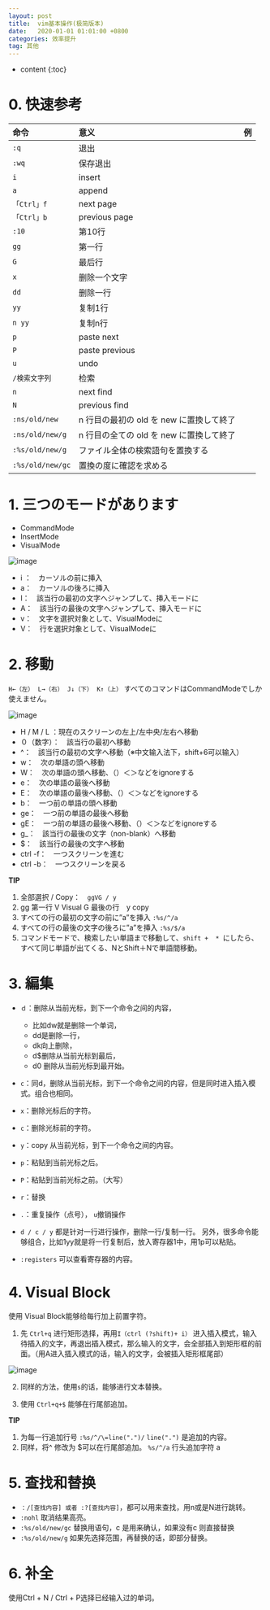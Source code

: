 ```yaml
---
layout: post
title:  vim基本操作(极简版本)
date:   2020-01-01 01:01:00 +0800
categories: 效率提升
tag: 其他
---
```

* content
{:toc}

# 0. 快速参考

|命令           |意义           |例     |
|:--            |:--            |:--:   |
|`:q`           |退出           |       |
|`:wq`          |保存退出       |       |
|`i`            |insert         |       |
|`a`            |append         |       |
|`「Ctrl」f `   |next page      |       |
|`「Ctrl」b`    |previous page  |       |
|`:10`          |第10行         |       |
|`gg`           |第一行         |       |
|`G`            |最后行         |       |
|`x`            |删除一个文字   |       |
|`dd`           |删除一行       |       |
|`yy`           |复制1行        |       |
|`n yy`         |复制n行        |       |
|`p`            |paste next     |       |
|`P`            |paste previous |       |
|`u`            |undo           |       |
|`/検索文字列`  |检索           |       |
|`n`            |next find      |       |
|`N`            |previous find  |       |
|`:ns/old/new`  |n 行目の最初の old を new に置換して終了       |       |
|`:ns/old/new/g`|n 行目の全ての old を new に置換して終了       |       |
|`:%s/old/new/g`|ファイル全体の検索語句を置換する               |       |
|`:%s/old/new/gc`|置換の度に確認を求める                        |       |


# 1. 三つのモードがあります
- CommandMode
- InsertMode
- VisualMode

![image](https://qiita-image-store.s3.amazonaws.com/0/177240/4d8d40a8-ad17-da61-fb4c-0666ac81007b.png)

- i ：　カーソルの前に挿入
- a：　カーソルの後ろに挿入
- I：　該当行の最初の文字へジャンプして、挿入モードに
- A：　該当行の最後の文字へジャンプして、挿入モードに
- v：　文字を選択対象として、VisualModeに
- V：　行を選択対象として、VisualModeに

# 2.  移動
`H←（左）`　`L→（右）`　`J↓（下）`　`K↑（上）` すべてのコマンドはCommandModeでしか使えません。

![image](https://qiita-image-store.s3.amazonaws.com/0/177240/f2af5f69-46fe-8fe2-e370-24f14ef5dd95.png)

- H / M / L ：現在のスクリーンの左上/左中央/左右へ移動		
- ０（数字）：　該当行の最初へ移動
- ^：　該当行の最初の文字へ移動（※中文输入法下，shift+6可以输入）
- w：　次の単語の頭へ移動
- W：　次の単語の頭へ移動、（）＜＞などをignoreする
- e：　次の単語の最後へ移動
- E：　次の単語の最後へ移動、（）＜＞などをignoreする
- b：　一つ前の単語の頭へ移動
- ge：　一つ前の単語の最後へ移動
- gE：　一つ前の単語の最後へ移動、（）＜＞などをignoreする
- g_：　該当行の最後の文字（non-blank）へ移動
- $：　該当行の最後の文字へ移動
- ctrl -f：　一つスクリーンを進む
- ctrl -b：　一つスクリーンを戻る

**TIP**
1. 全部選択 / Copy：　`ggVG / y`
2. gg 第一行 V Visual G 最後の行　y copy
3. すべての行の最初の文字の前に”a”を挿入 `:%s/^/a`
4. すべての行の最後の文字の後ろに”a”を挿入 `:%s/$/a`
5. コマンドモードで、検索したい単語まで移動して、`shift + 	* `にしたら、すべて同じ単語が出てくる、NとShift＋Nで単語間移動。

# 3. 編集

- `ｄ`：删除从当前光标，到下一个命令之间的内容，
  - 比如dw就是删除一个单词，
  - dd是删除一行，
  - dk向上删除，
  - d$删除从当前光标到最后，
  - d0 删除从当前光标到最开始。
- `c`：同d，删除从当前光标，到下一个命令之间的内容，但是同时进入插入模式。组合也相同。
- `x`：删除光标后的字符。
- `c`：删除光标前的字符。
　
- `y`：copy 从当前光标，到下一个命令之间的内容。
- `p`：粘贴到当前光标之后。
- `P`：粘贴到当前光标之前。（大写）

- `r`：替换
- `.`：重复操作（点号）， `u`撤销操作

- `d / c / y` 都是针对一行进行操作，删除一行/复制一行。
另外，很多命令能够组合，比如1yy就是将一行复制后，放入寄存器1中，用1p可以粘贴。
- `:registers` 可以查看寄存器的内容。

# 4. Visual Block
使用 Visual Block能够给每行加上前置字符。

1. 先 `Ctrl+q` 进行矩形选择，再用`I（ctrl (?shift)+ i）` 进入插入模式，输入待插入的文字，再退出插入模式，那么输入的文字，会全部插入到矩形框的前面。（用A进入插入模式的话，输入的文字，会被插入矩形框尾部）

![image](https://qiita-image-store.s3.amazonaws.com/0/177240/87732d97-2a6d-bc14-daa4-062521a56343.png)

2. 同样的方法，使用`s`的话，能够进行文本替换。

3. 使用 `Ctrl+q+$` 能够在行尾部追加。

**TIP**
1. 为每一行追加行号 `:%s/^/\=line(".")/`  	`line(".")` 是追加的内容。
2. 同样，将^ 修改为 $可以在行尾部追加。 `%s/^/a` 行头追加字符 a

# 5. 查找和替换

- `：/[查找内容] 或者 :?[查找内容]`，都可以用来查找，用n或是N进行跳转。
- `:nohl` 	取消结果高亮。
- `:%s/old/new/gc`   	替换用语句，c 是用来确认，如果没有c 则直接替换
- `:%s/old/new/g`   	如果先选择范围，再替换的话，即部分替换。

# 6. 补全

使用Ctrl + N / Ctrl + P选择已经输入过的单词。